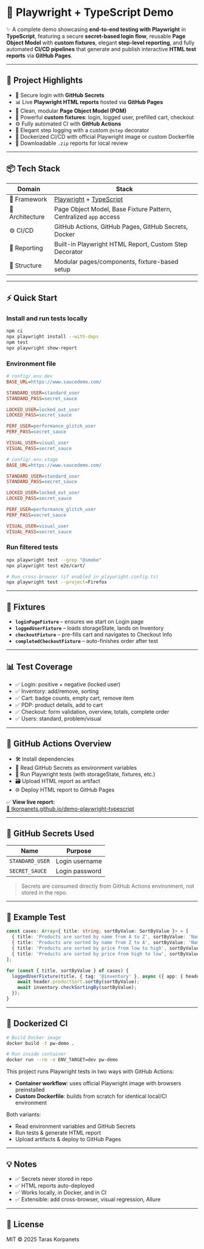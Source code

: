 # 🧪 Playwright + TypeScript Demo

✨ A complete demo showcasing **end-to-end testing with Playwright** in **TypeScript**, featuring a secure **secret-based login flow**, reusable **Page Object Model** with **custom fixtures**, elegant **step-level reporting**, and fully automated **CI/CD pipelines** that generate and publish interactive **HTML test reports** via **GitHub Pages**.

---

## 🚀 Project Highlights

- 🔐 Secure login with **GitHub Secrets**
- 📊 Live **Playwright HTML reports** hosted via **GitHub Pages**
- 🧱 Clean, modular **Page Object Model (POM)**
- 🧩 Powerful **custom fixtures**: login, logged user, prefilled cart, checkout
- ⚙️ Fully automated CI with **GitHub Actions**
- 🧪 Elegant step logging with a custom `@step` decorator
- 🐳 Dockerized CI/CD with official Playwright image or custom Dockerfile
- 📁 Downloadable `.zip` reports for local review

---

## 📦 Tech Stack

| Domain          | Stack                                                                                 |
| --------------- | ------------------------------------------------------------------------------------- |
| 🔧 Framework    | [Playwright](https://playwright.dev/) + [TypeScript](https://www.typescriptlang.org/) |
| 🧱 Architecture | Page Object Model, Base Fixture Pattern, Centralized `app` access                     |
| ⚙️ CI/CD        | GitHub Actions, GitHub Pages, GitHub Secrets, Docker                                  |
| 🧪 Reporting    | Built-in Playwright HTML Report, Custom Step Decorator                                |
| 📂 Structure    | Modular pages/components, fixture-based setup                                         |

---

## ⚡ Quick Start

### Install and run tests locally

```bash
npm ci
npx playwright install --with-deps
npm test
npx playwright show-report
```

### Environment file

```ini
# config/.env.dev
BASE_URL=https://www.saucedemo.com/

STANDARD_USER=standard_user
STANDARD_PASS=secret_sauce

LOCKED_USER=locked_out_user
LOCKED_PASS=secret_sauce

PERF_USER=performance_glitch_user
PERF_PASS=secret_sauce

VISUAL_USER=visual_user
VISUAL_PASS=secret_sauce
```

```ini
# config/.env.stage
BASE_URL=https://www.saucedemo.com/

STANDARD_USER=standard_user
STANDARD_PASS=secret_sauce

LOCKED_USER=locked_out_user
LOCKED_PASS=secret_sauce

PERF_USER=performance_glitch_user
PERF_PASS=secret_sauce

VISUAL_USER=visual_user
VISUAL_PASS=secret_sauce
```

### Run filtered tests

```bash
npx playwright test --grep "@smoke"
npx playwright test e2e/cart/

# Run cross-browser (if enabled in playwright.config.ts)
npx playwright test --project=Firefox
```

---

## 🧩 Fixtures

- **`loginPageFixture`** – ensures we start on Login page
- **`loggedUserFixture`** – loads storageState, lands on Inventory
- **`checkoutFixture`** – pre-fills cart and navigates to Checkout Info
- **`completedCheckoutFixture`** – auto-finishes order after test

---

## 📊 Test Coverage

- ✅ Login: positive + negative (locked user)
- ✅ Inventory: add/remove, sorting
- ✅ Cart: badge counts, empty cart, remove item
- ✅ PDP: product details, add to cart
- ✅ Checkout: form validation, overview, totals, complete order
- ✅ Users: standard, problem/visual

---

## 📄 GitHub Actions Overview

- 🛠 Install dependencies
- 🔐 Read GitHub Secrets as environment variables
- 🧪 Run Playwright tests (with storageState, fixtures, etc.)
- 🗃 Upload HTML report as artifact
- 🌐 Deploy HTML report to GitHub Pages

✅ **View live report:**  
[🔗 tkorpanets.github.io/demo-playwright-typescript](https://tkorpanets.github.io/demo-playwright-typescript/)

---

## 🔐 GitHub Secrets Used

| Name            | Purpose        |
| --------------- | -------------- |
| `STANDARD_USER` | Login username |
| `SECRET_SAUCE`  | Login password |

> Secrets are consumed directly from GitHub Actions environment, not stored in the repo.

---

## 🧪 Example Test

```ts
const cases: Array<{ title: string; sortByValue: SortByValue }> = [
  { title: 'Products are sorted by name from A to Z', sortByValue: 'Name (A to Z)' },
  { title: 'Products are sorted by name from Z to A', sortByValue: 'Name (Z to A)' },
  { title: 'Products are sorted by price from low to high', sortByValue: 'Price (low to high)' },
  { title: 'Products are sorted by price from high to low', sortByValue: 'Price (high to low)' },
];

for (const { title, sortByValue } of cases) {
  loggedUserFixture(title, { tag: '@inventory' }, async ({ app: { header, inventory } }) => {
    await header.productSort.sortBy(sortByValue);
    await inventory.checkSortingBy(sortByValue);
  });
}
```

---

## 🐳 Dockerized CI

```bash
# Build Docker image
docker build -t pw-demo .

# Run inside container
docker run --rm -e ENV_TARGET=dev pw-demo
```

This project runs Playwright tests in two ways with GitHub Actions:

- **Container workflow**: uses official Playwright image with browsers preinstalled
- **Custom Dockerfile**: builds from scratch for identical local/CI environment

Both variants:

- Read environment variables and GitHub Secrets
- Run tests & generate HTML report
- Upload artifacts & deploy to GitHub Pages

---

## 💡 Notes

- ✅ Secrets never stored in repo
- ✅ HTML reports auto-deployed
- ✅ Works locally, in Docker, and in CI
- ✅ Extensible: add cross-browser, visual regression, Allure

---

## 📜 License

MIT © 2025 Taras Korpanets
